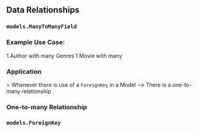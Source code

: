 ## Data Relationships
### `models.ManyToManyField`
### Example Use Case:
1 Author with many Genres 
1 Movie with many

### Application 
= Whenever there is use of a `ForeignKey` in a Model
--> There is a one-to-many relationship

### One-to-many Relationship
### `models.ForeignKey`

